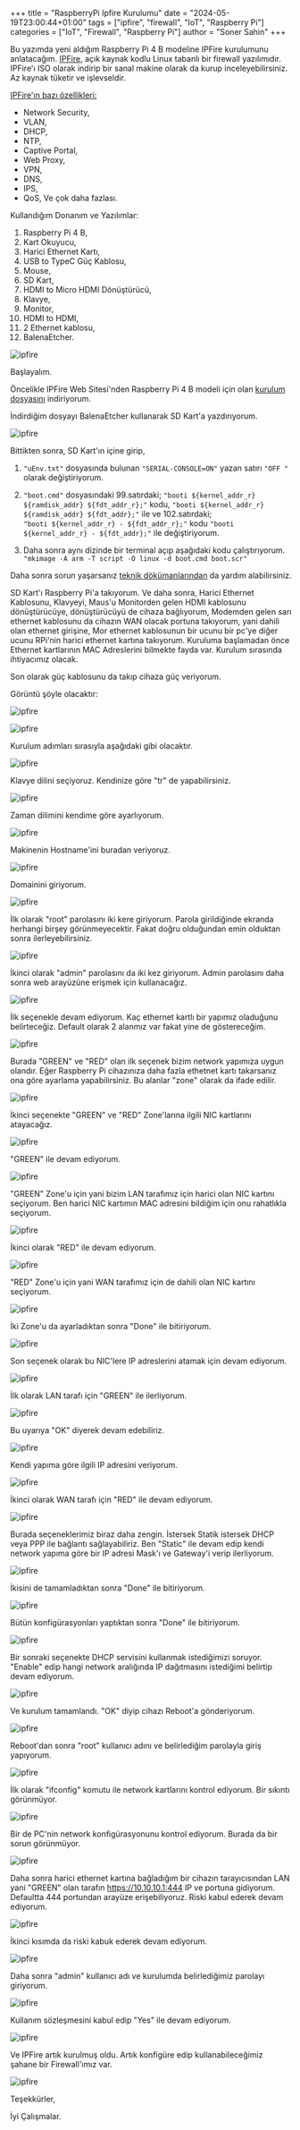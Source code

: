 +++
title = "RaspberryPi Ipfire Kurulumu"
date = "2024-05-19T23:00:44+01:00"
tags = ["ipfire", "firewall", "IoT", "Raspberry Pi"]
categories = ["IoT", "Firewall", "Raspberry Pi"]
author = "Soner Sahin"
+++

Bu yazımda yeni aldığım Raspberry Pi 4 B modeline IPFire kurulumunu anlatacağım.
[IPFire](https://www.ipfire.org/), açık kaynak kodlu Linux tabanlı bir firewall yazılımıdır. IPFire'ı ISO olarak indirip bir sanal makine olarak da kurup inceleyebilirsiniz. Az kaynak tüketir ve işlevseldir. 

[IPFire'ın bazı özellikleri:](https://www.ipfire.org/about)
- Network Security,
- VLAN,
- DHCP,
- NTP,
- Captive Portal,
- Web Proxy,
- VPN,
- DNS,
- IPS,
- QoS,
Ve çok daha fazlası.

Kullandığım Donanım ve Yazılımlar:
1. Raspberry Pi 4 B,
2. Kart Okuyucu,
3. Harici Ethernet Kartı,
4. USB to TypeC Güç Kablosu,
5. Mouse,
6. SD Kart,
7. HDMI to Micro HDMI Dönüştürücü,
8. Klavye,
9. Monitor,
10. HDMI to HDMI,
11. 2 Ethernet kablosu,
12. BalenaEtcher.


![ipfire](/images/RaspberryPiIPFire/17.jpg)




Başlayalım.

Öncelikle IPFire Web Sitesi'nden Raspberry Pi 4 B modeli için olan [kurulum dosyasını](https://downloads.ipfire.org/releases/ipfire-2.x/2.29-core185/ipfire-2.29-core185-aarch64.img.xz) indiriyorum.

İndirdiğim dosyayı BalenaEtcher kullanarak SD Kart'a yazdırıyorum.

![ipfire](/images/RaspberryPiIPFire/15.png)


Bittikten sonra, SD Kart'ın içine girip, 
1. `"uEnv.txt"` dosyasında bulunan  `"SERIAL-CONSOLE=ON"` yazan satırı `"OFF "` olarak değiştiriyorum.
2. `"boot.cmd"` dosyasındaki 99.satırdaki;
`"booti ${kernel_addr_r} ${ramdisk_addr} ${fdt_addr_r};"` kodu,
`"booti ${kernel_addr_r} ${ramdisk_addr} ${fdt_addr};"` ile
ve 
102.satırdaki;  
`"booti ${kernel_addr_r} - ${fdt_addr_r};"` kodu
`"booti ${kernel_addr_r} - ${fdt_addr};"` ile değiştiriyorum.

3. Daha sonra aynı dizinde bir terminal açıp aşağıdaki kodu çalıştırıyorum.
`"mkimage -A arm -T script -O linux -d boot.cmd boot.scr"`

Daha sonra sorun yaşarsanız [teknik dökümanlarından](https://www.ipfire.org/docs/hardware/arm/rpi/four) da yardım alabilirsiniz.

SD Kart'ı Raspberry Pi'a takıyorum. 
Ve daha sonra,
Harici Ethernet Kablosunu,
Klavyeyi,
Maus'u
Monitorden gelen HDMI kablosunu dönüştürücüye, dönüştürücüyü de cihaza bağlıyorum,
Modemden gelen sarı ethernet kablosunu da cihazın WAN olacak portuna takıyorum, yani dahili olan ethernet girişine,
Mor ethernet kablosunun bir ucunu bir pc'ye diğer ucunu RPi'nin harici ethernet kartına takıyorum.
Kuruluma başlamadan önce Ethernet kartlarının MAC Adreslerini bilmekte fayda var. Kurulum sırasında ihtiyacımız olacak.

Son olarak güç kablosunu da takıp cihaza güç veriyorum.

Görüntü şöyle olacaktır:

![ipfire](/images/RaspberryPiIPFire/18.jpg)

![ipfire](/images/RaspberryPiIPFire/19.jpg)

Kurulum adımları sırasıyla aşağıdaki gibi olacaktır.

![ipfire](/images/RaspberryPiIPFire/21.jpg)

Klavye dilini seçiyoruz. Kendinize göre "tr" de yapabilirsiniz.

![ipfire](/images/RaspberryPiIPFire/22.jpg)  

Zaman dilimini kendime göre ayarlıyorum.

![ipfire](/images/RaspberryPiIPFire/23.jpg)

Makinenin Hostname'ini buradan veriyoruz.

![ipfire](/images/RaspberryPiIPFire/24.jpg)

Domainini giriyorum. 

![ipfire](/images/RaspberryPiIPFire/25.jpg)

İlk olarak "root" parolasını iki kere giriyorum. Parola girildiğinde ekranda herhangi birşey görünmeyecektir. Fakat doğru olduğundan emin olduktan sonra ilerleyebilirsiniz.

![ipfire](/images/RaspberryPiIPFire/26.jpg)

İkinci olarak "admin" parolasını da iki kez giriyorum. Admin parolasını daha sonra web arayüzüne erişmek için kullanacağız.

![ipfire](/images/RaspberryPiIPFire/27.jpg)

İlk seçenekle devam ediyorum. Kaç ethernet kartlı bir yapımız oladuğunu belirteceğiz. Default olarak 2 alanmız var fakat yine de göstereceğim.

![ipfire](/images/RaspberryPiIPFire/28.jpg)

Burada "GREEN" ve "RED" olan ilk seçenek bizim network yapımıza uygun olandır. Eğer Raspberry Pi cihazınıza daha fazla ethetnet kartı takarsanız ona göre ayarlama yapabilirsiniz. Bu alanlar "zone" olarak da ifade edilir.

![ipfire](/images/RaspberryPiIPFire/29.jpg)

İkinci seçenekte "GREEN" ve "RED" Zone'larına ilgili NIC kartlarını atayacağız.

![ipfire](/images/RaspberryPiIPFire/30.jpg)

"GREEN" ile devam ediyorum.

![ipfire](/images/RaspberryPiIPFire/31.jpg)

"GREEN" Zone'u için yani bizim LAN tarafımız için harici olan NIC kartını seçiyorum. Ben harici NIC kartımın MAC adresini bildiğim için onu rahatlıkla seçiyorum.

![ipfire](/images/RaspberryPiIPFire/32.jpg)

İkinci olarak "RED" ile devam ediyorum.

![ipfire](/images/RaspberryPiIPFire/33.jpg)

"RED" Zone'u için yani WAN tarafımız için de dahili olan NIC kartını seçiyorum.

![ipfire](/images/RaspberryPiIPFire/34.jpg)

İki Zone'u da ayarladıktan sonra "Done" ile bitiriyorum.

![ipfire](/images/RaspberryPiIPFire/35.jpg)

Son seçenek olarak bu NIC'lere IP adreslerini atamak için devam ediyorum.

![ipfire](/images/RaspberryPiIPFire/36.jpg)

İlk olarak LAN tarafı için "GREEN" ile ilerliyorum.

![ipfire](/images/RaspberryPiIPFire/37.jpg)

Bu uyarıya "OK" diyerek devam edebiliriz.

![ipfire](/images/RaspberryPiIPFire/38.jpg)

Kendi yapıma göre ilgili IP adresini veriyorum.

![ipfire](/images/RaspberryPiIPFire/39.jpg)

İkinci olarak WAN tarafı için "RED" ile devam ediyorum.

![ipfire](/images/RaspberryPiIPFire/40.jpg)

Burada seçeneklerimiz biraz daha zengin. İstersek Statik istersek DHCP veya PPP ile bağlantı sağlayabiliriz. Ben "Static" ile devam edip kendi network yapıma göre bir IP adresi Mask'ı ve Gateway'i verip ilerliyorum.

![ipfire](/images/RaspberryPiIPFire/41.jpg)

İkisini de tamamladıktan sonra "Done" ile bitiriyorum.

![ipfire](/images/RaspberryPiIPFire/42.jpg)

Bütün konfigürasyonları yaptıktan sonra "Done" ile bitiriyorum.

![ipfire](/images/RaspberryPiIPFire/43.jpg)

Bir sonraki seçenekte DHCP servisini kullanmak istediğimizi soruyor. "Enable" edip hangi network aralığında IP dağıtmasını istediğimi belirtip devam ediyorum.

![ipfire](/images/RaspberryPiIPFire/44.jpg)

Ve kurulum tamamlandı. "OK" diyip cihazı Reboot'a gönderiyorum.

![ipfire](/images/RaspberryPiIPFire/45.jpg)

Reboot'dan sonra "root" kullanıcı adını ve belirlediğim parolayla giriş yapıyorum.

![ipfire](/images/RaspberryPiIPFire/46.jpg)

İlk olarak "ifconfig" komutu ile network kartlarını kontrol ediyorum. Bir sıkıntı görünmüyor.

![ipfire](/images/RaspberryPiIPFire/47.jpg)

Bir de PC'nin network konfigürasyonunu kontrol ediyorum. Burada da bir sorun görünmüyor.

![ipfire](/images/RaspberryPiIPFire/53.jpg)

Daha sonra harici ethernet kartına bağladığım bir cihazın tarayıcısından LAN yani "GREEN" olan tarafın https://10.10.10.1:444 IP ve portuna gidiyorum. Defaultta 444 portundan arayüze erişebiliyoruz. 
Riski kabul ederek devam ediyorum.

![ipfire](/images/RaspberryPiIPFire/48.jpg)

İkinci kısımda da riski kabuk ederek devam ediyorum.

![ipfire](/images/RaspberryPiIPFire/49.jpg)

Daha sonra "admin" kullanıcı adı ve kurulumda belirlediğimiz parolayı giriyorum.

![ipfire](/images/RaspberryPiIPFire/50.jpg)

Kullanım sözleşmesini kabul edip "Yes" ile devam ediyorum.

![ipfire](/images/RaspberryPiIPFire/51.jpg)

Ve IPFire artık kurulmuş oldu. Artık konfigüre edip kullanabileceğimiz şahane bir Firewall'ımız var.

![ipfire](/images/RaspberryPiIPFire/52.jpg)

Teşekkürler,

İyi Çalışmalar.